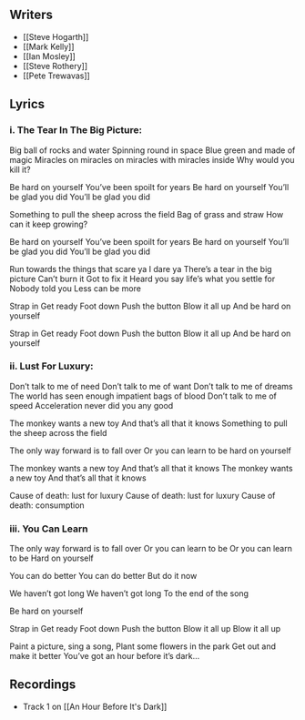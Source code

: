 ## Writers

- [[Steve Hogarth]]
- [[Mark Kelly]]
- [[Ian Mosley]]
- [[Steve Rothery]]
- [[Pete Trewavas]]

## Lyrics

### i. The Tear In The Big Picture:

Big ball of rocks and water
Spinning round in space
Blue green and made of magic
Miracles on miracles on miracles with miracles inside
Why would you kill it?

Be hard on yourself
You’ve been spoilt for years
Be hard on yourself
You’ll be glad you did
You’ll be glad you did

Something to pull the sheep across the field
Bag of grass and straw
How can it keep growing?

Be hard on yourself
You’ve been spoilt for years
Be hard on yourself
You’ll be glad you did
You’ll be glad you did

Run towards the things that scare ya
I dare ya
There’s a tear in the big picture
Can’t burn it
Got to fix it
Heard you say life’s what you settle for
Nobody told you
Less can be more

Strap in
Get ready
Foot down
Push the button
Blow it all up
And be hard on yourself

Strap in
Get ready
Foot down
Push the button
Blow it all up
And be hard on yourself

### ii. Lust For Luxury:

Don’t talk to me of need
Don’t talk to me of want
Don’t talk to me of dreams
The world has seen enough impatient bags of blood
Don’t talk to me of speed
Acceleration never did you any good

The monkey wants a new toy
And that’s all that it knows
Something to pull the sheep across the field

The only way forward is to fall over
Or you can learn to be hard on yourself

The monkey wants a new toy
And that’s all that it knows
The monkey wants a new toy
And that’s all that it knows

Cause of death: lust for luxury
Cause of death: lust for luxury
Cause of death: consumption

### iii. You Can Learn

The only way forward is to fall over
Or you can learn to be
Or you can learn to be
Hard on yourself

You can do better
You can do better
But do it now

We haven’t got long
We haven’t got long
To the end of the song

Be hard on yourself

Strap in
Get ready
Foot down
Push the button
Blow it all up
Blow it all up

Paint a picture, sing a song,
Plant some flowers in the park
Get out and make it better
You’ve got an hour before it’s dark…

## Recordings

<!--query:recordings-->
- Track 1 on [[An Hour Before It's Dark]]
<!--/query (6cfa6836)-->
